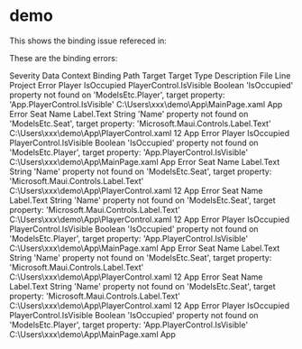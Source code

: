 # demo

This shows the binding issue refereced in:

These are the binding errors:

Severity	Data Context	Binding Path	Target	Target Type	Description	File	Line	Project
Error	Player	IsOccupied	PlayerControl.IsVisible	Boolean	'IsOccupied' property not found on 'ModelsEtc.Player', target property: 'App.PlayerControl.IsVisible'	C:\Users\xxx\demo\App\MainPage.xaml		App
Error	Seat	Name	Label.Text	String	'Name' property not found on 'ModelsEtc.Seat', target property: 'Microsoft.Maui.Controls.Label.Text'	C:\Users\xxx\demo\App\PlayerControl.xaml	12	App
Error	Player	IsOccupied	PlayerControl.IsVisible	Boolean	'IsOccupied' property not found on 'ModelsEtc.Player', target property: 'App.PlayerControl.IsVisible'	C:\Users\xxx\demo\App\MainPage.xaml		App
Error	Seat	Name	Label.Text	String	'Name' property not found on 'ModelsEtc.Seat', target property: 'Microsoft.Maui.Controls.Label.Text'	C:\Users\xxx\demo\App\PlayerControl.xaml	12	App
Error	Seat	Name	Label.Text	String	'Name' property not found on 'ModelsEtc.Seat', target property: 'Microsoft.Maui.Controls.Label.Text'	C:\Users\xxx\demo\App\PlayerControl.xaml	12	App
Error	Player	IsOccupied	PlayerControl.IsVisible	Boolean	'IsOccupied' property not found on 'ModelsEtc.Player', target property: 'App.PlayerControl.IsVisible'	C:\Users\xxx\demo\App\MainPage.xaml		App
Error	Seat	Name	Label.Text	String	'Name' property not found on 'ModelsEtc.Seat', target property: 'Microsoft.Maui.Controls.Label.Text'	C:\Users\xxx\demo\App\PlayerControl.xaml	12	App
Error	Seat	Name	Label.Text	String	'Name' property not found on 'ModelsEtc.Seat', target property: 'Microsoft.Maui.Controls.Label.Text'	C:\Users\xxx\demo\App\PlayerControl.xaml	12	App
Error	Player	IsOccupied	PlayerControl.IsVisible	Boolean	'IsOccupied' property not found on 'ModelsEtc.Player', target property: 'App.PlayerControl.IsVisible'	C:\Users\xxx\demo\App\MainPage.xaml		App
